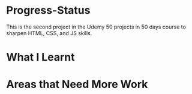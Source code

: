 # Progress-Status
This is the second project in the Udemy 50 projects in 50 days course to sharpen HTML, CSS, and JS skills.

# What I Learnt


# Areas that Need More Work
